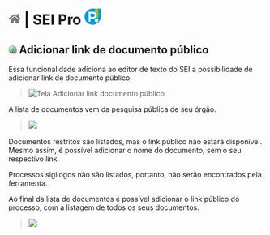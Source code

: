 # [![Home](../img/home.png)](../) |  SEI Pro ![Icone](../img/icon-32.png)

## ![SEI Pro Adicionar link documento público](../img/icon-docpublico.png) Adicionar link de documento público

Essa funcionalidade adiciona ao editor de texto do SEI a possibilidade de adicionar link de documento público.

> ![Tela Adicionar link documento público](../img/tela-docpublico.gif) 

A lista de documentos vem da pesquisa pública de seu órgão.

>  <img src="https://github.com/pedrohsoaresadv/sei-pro/raw/master/img/tela-docpublico-1.png" data-canonical-src="https://github.com/pedrohsoaresadv/sei-pro/raw/master/img/tela-docpublico-1.png" width="722"/>

Documentos restritos são listados, mas o link público não estará disponível. 
Mesmo assim, é possível adicionar o nome do documento, sem o seu respectivo link.

Processos sigilogos não são listados, portanto, não serão encontrados pela ferramenta.

Ao final da lista de documentos é possível adicionar o link público do processo, 
com a listagem de todos os seus documentos.

>  <img src="https://github.com/pedrohsoaresadv/sei-pro/raw/master/img/tela-docpublico-2.png" data-canonical-src="https://github.com/pedrohsoaresadv/sei-pro/raw/master/img/tela-docpublico-2.png" width="640"/>
